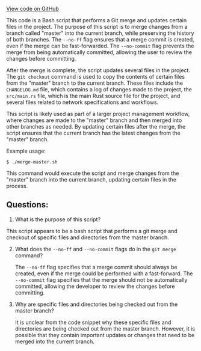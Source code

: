 [View code on GitHub](https://github.com/nervosnetwork/ckb/blob/develop/devtools/git/merge-master.sh)

This code is a Bash script that performs a Git merge and updates certain files in the project. The purpose of this script is to merge changes from a branch called "master" into the current branch, while preserving the history of both branches. The `--no-ff` flag ensures that a merge commit is created, even if the merge can be fast-forwarded. The `--no-commit` flag prevents the merge from being automatically committed, allowing the user to review the changes before committing.

After the merge is complete, the script updates several files in the project. The `git checkout` command is used to copy the contents of certain files from the "master" branch to the current branch. These files include the `CHANGELOG.md` file, which contains a log of changes made to the project, the `src/main.rs` file, which is the main Rust source file for the project, and several files related to network specifications and workflows.

This script is likely used as part of a larger project management workflow, where changes are made to the "master" branch and then merged into other branches as needed. By updating certain files after the merge, the script ensures that the current branch has the latest changes from the "master" branch.

Example usage:

```
$ ./merge-master.sh
```

This command would execute the script and merge changes from the "master" branch into the current branch, updating certain files in the process.
## Questions:
 1. What is the purpose of this script?

   This script appears to be a bash script that performs a git merge and checkout of specific files and directories from the master branch.

2. What does the `--no-ff` and `--no-commit` flags do in the `git merge` command?

   The `--no-ff` flag specifies that a merge commit should always be created, even if the merge could be performed with a fast-forward. The `--no-commit` flag specifies that the merge should not be automatically committed, allowing the developer to review the changes before committing.

3. Why are specific files and directories being checked out from the master branch?

   It is unclear from the code snippet why these specific files and directories are being checked out from the master branch. However, it is possible that they contain important updates or changes that need to be merged into the current branch.

